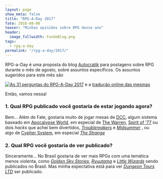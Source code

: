 ```yaml
---
layout: page
show_meta: false
title: "RPG-A-Day 2017"
fate: 2016-08-08
teaser: "Minhas opiniões sobre RPG desse ano"
header:
  image_fullwidth: FundoBlog.png
tags:
  - rpg-a-day
permalink: "/rpg-a-day/2017/"
---
```


RPG-a-Day é uma proposta do blog [Autocratik][1]  para postagens sobre RPG durante o mês de agosto, sobre assuntos específicos. Os assuntos sugeridos para este mês são

[![As 31 perguntas do RPG-A-Day 2017](/assets/img/rpg-a-day-2017.jpg)](/assets/img/rpg-a-day-2017.jpg) e a [tradução online das mesmas][2]

Então, vamos nessa!

### 1. Qual RPG publicado você gostaria de estar jogando agora?

Bem... Além de Fate, gostaria muito de jogar mesas de [DCC][dcc-br], algum sistema baseado em [Apocalypse World][aw], em especial de [The Warren][warren], [Spirit of '77][spirit-of-77] ou dois _hacks_ que achei bem divertidos, [_Troublemakers_][troublemakers] e [_Midsummer_][midsummer] , ou algo de [Cypher System][cypher], em especial [_The Strange_][the-strange-br]

### 2. Qual RPG você gostaria de ver publicado?

Sinceramente... No Brasil gostaria de ver mais RPGs com uma temática menos violenta, como [_Golden Sky Stories_][gss], [_Ryuutama_][ryuutama] e [_Little Wizards_][little-wizards] sendo publicados no Brasil. Mas minha expectativa está para ver [_Dungeon Tours LTD_][dtl] ser publicado.


[1]: http://autocratik.blogspot.com.br/2017/07/rpgaday-2017-announcing-rpgaday-again.html
[2]: https://fadingsunsbr.wordpress.com/2017/07/22/rpgaday-uma-pergunta-por-dia/
[dcc-br]:http://newordereditora.com.br/categoria-produto/rpg/dcc-rpg/
[aw]: http://apocalypse-world.com/
[warren]: http://bullypulpitgames.com/games/the-warren/
[spirit-of-77]: http://spiritof77game.com/
[troublemakers]: https://drive.google.com/folderview?id=0B1iTjRUomaBXUGlhREs2cDdVdm8&usp=sharing
[midsummer]: http://raventower.com/midsummer/
[cypher]: http://cypher-system.com/
[the-strange-br]: http://newordereditora.com.br/project/the-strange/
[gss]: http://starlinepublishing.com/our-games/golden-sky-stories/
[ryuutama]: http://kotohi.com/ryuutama/
[little-wizards]: https://www.crafty-games.com/buy-now/little-wizards/
[dtl]: https://tatabletop.com/dungeon-tours-ltd/

